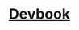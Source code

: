 <div align="center">
    <a href="https://react-simple-boilerplate.vercel.app">
        <h1>Devbook</h1>
    </a>
</div>
